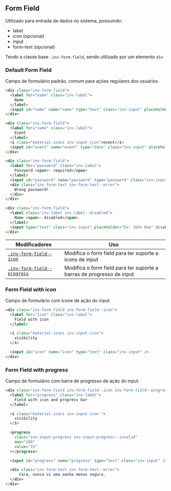## Form Field
Utilizado para entrada de dados no sistema, possuindo: 
  - label
  - icon (opcional)
  - input
  - form-text (opcional)

Tendo a classe base `.inv-form-field`, sendo utilizado por um elemento `div`

### Default Form Field
Campo de formulário padrão, comum para ações regulares dos usuários.

``` html
<div class="inv-form-field">
  <label for="name" class="inv-label">
    Name
  </label>
  <input id="name" name="name" type="text" class="inv-input" placeholder="Ex: John Doe" />
</div>

<div class="inv-form-field">
  <label for="name" class="inv-label">
    Event
  </label>
  <i class="material-icons inv-input-icon">event</i>
  <input id="event" name="event" type="date" class="inv-input" placeholder="10/10/2010" />
</div>

<div class="inv-form-field">
  <label for="password" class="inv-label">
    Password <span>- required</span>
  </label>
  <input id="password" name="password" type="password" class="inv-input inv-input--error" placeholder="Your password" />
  <div class="inv-form-text inv-form-text--error">
    Wrong password!
  </div>
</div>

<div class="inv-form-field">
  <label class="inv-label inv-label--disabled">
    Name <span>- disabled</span>
  </label>
  <input type="text" class="inv-input" placeholder="Ex: John Doe" disabled />
</div>
```

| Modificadores 	| Uso 	|
|-------------------------------------------------	|----------------------------------------------------------	|
| [`.inv-form-field--icon`](#icon) 	| Modifica o form field para ter suporte a icons de input	|
| [`.inv-form-field--progress`](#progress) 	| Modifica o form field para ter suporte a barras de progresso de input	|

### Form Field with icon
Campo de formulário com icone de ação do input.

``` html
<div class="inv-form-field inv-form-field--icon">
  <label for="icon" class="inv-label">
    Field with icon
  </label>

  <i class="material-icons inv-input-icon">
    visibility
  </i>

  <input id="icon" name="icon" type="text" class="inv-input" />
</div>
```

### Form Field with progress
Campo de formulário com barra de progresso de ação do input.

``` html
<div class="inv-form-field inv-form-field--icon inv-form-field--progress">
  <label for="progress" class="inv-label">
    Field with icon and progress bar
  </label>

  <i class="material-icons inv-input-icon ">
    visibility
  </i>

  <progress
    class="inv-input-progress inv-input-progress--invalid"
    max="100"
    value="15"
  ></progress>

  <input id="progress" name="progress" type="text" class="inv-input" />

  <div class="inv-form-text inv-form-text--error">
      Cara, nunca vi uma senha menos segura.
  </div>
</div>
```
